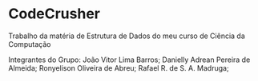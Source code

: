 # CodeCrusher
Trabalho da matéria de Estrutura de Dados do meu curso de Ciência da Computação

Integrantes do Grupo:
João Vitor Lima Barros;
Danielly Adrean Pereira de Almeida;
Ronyelison Oliveira de Abreu;
Rafael R. de S. A. Madruga;
